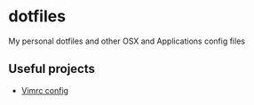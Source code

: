# dotfiles
My personal dotfiles and other OSX and Applications config files

## Useful projects

- [Vimrc config](https://github.com/amix/vimrc)
